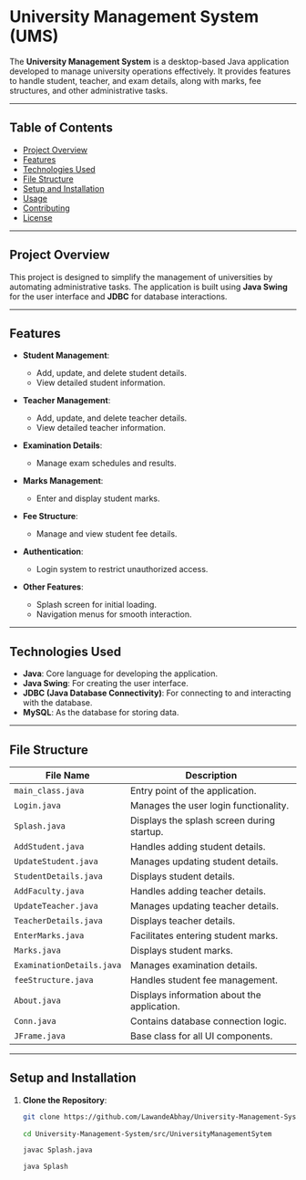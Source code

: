 # University Management System (UMS)

The **University Management System** is a desktop-based Java application developed to manage university operations effectively. It provides features to handle student, teacher, and exam details, along with marks, fee structures, and other administrative tasks.

---

## Table of Contents

- [Project Overview](#project-overview)
- [Features](#features)
- [Technologies Used](#technologies-used)
- [File Structure](#file-structure)
- [Setup and Installation](#setup-and-installation)
- [Usage](#usage)
- [Contributing](#contributing)
- [License](#license)

---

## Project Overview

This project is designed to simplify the management of universities by automating administrative tasks. The application is built using **Java Swing** for the user interface and **JDBC** for database interactions.

---

## Features

- **Student Management**:
  - Add, update, and delete student details.
  - View detailed student information.

- **Teacher Management**:
  - Add, update, and delete teacher details.
  - View detailed teacher information.

- **Examination Details**:
  - Manage exam schedules and results.

- **Marks Management**:
  - Enter and display student marks.

- **Fee Structure**:
  - Manage and view student fee details.

- **Authentication**:
  - Login system to restrict unauthorized access.

- **Other Features**:
  - Splash screen for initial loading.
  - Navigation menus for smooth interaction.

---

## Technologies Used

- **Java**: Core language for developing the application.
- **Java Swing**: For creating the user interface.
- **JDBC (Java Database Connectivity)**: For connecting to and interacting with the database.
- **MySQL**: As the database for storing data.

---

## File Structure

| **File Name**           | **Description**                              |
|--------------------------|----------------------------------------------|
| `main_class.java`        | Entry point of the application.              |
| `Login.java`             | Manages the user login functionality.        |
| `Splash.java`            | Displays the splash screen during startup.   |
| `AddStudent.java`        | Handles adding student details.              |
| `UpdateStudent.java`     | Manages updating student details.            |
| `StudentDetails.java`    | Displays student details.                    |
| `AddFaculty.java`        | Handles adding teacher details.              |
| `UpdateTeacher.java`     | Manages updating teacher details.            |
| `TeacherDetails.java`    | Displays teacher details.                    |
| `EnterMarks.java`        | Facilitates entering student marks.          |
| `Marks.java`             | Displays student marks.                      |
| `ExaminationDetails.java`| Manages examination details.                 |
| `feeStructure.java`      | Handles student fee management.              |
| `About.java`             | Displays information about the application.  |
| `Conn.java`              | Contains database connection logic.          |
| `JFrame.java`            | Base class for all UI components.            |

---

## Setup and Installation

1. **Clone the Repository**:
   ```bash
   git clone https://github.com/LawandeAbhay/University-Management-System.git
      
   cd University-Management-System/src/UniversityManagementSytem

   javac Splash.java

   java Splash
